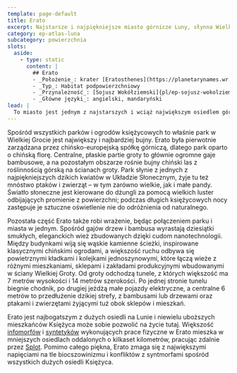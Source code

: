 ```yaml
---
template: page-default
title: Erato
excerpt: Najstarsze i najpiękniejsze miasto górnicze Luny, słynna Wielka Grota, park bambusowy.
category: ep-atlas-luna
subcategory: powierzchnia
slots:
  aside:
    - type: static
      content: |
        ## Erato
        - _Położenie_: krater [Eratosthenes](https://planetarynames.wr.usgs.gov/Feature/1820) ([Luna]{pl/ep-atlas-luna})
        - _Typ_: Habitat podpowierzchniowy
        - _Przynależność_: [Sojusz Wokółziemski]{pl/ep-sojusz-wokolziemski}
        - _Główne języki_: angielski, mandaryński
lead: |
  To miasto jest jednym z najstarszych i wciąż największym osiedlem górniczym na [Lunie]{pl/ep-atlas-luna}. Jest także najmniejsze spośród trzech największych miast Księżyca, z populacją nieco ponad 5 milionów. Erato uchodzi powszechnie za najbardziej przestronne i najpiękniejsze z miast Luny. Sercem miasta jest ogromna grota wykuta jeszcze przed [Upadkiem]{pl/ep-upadek}. Znana jako **Wielka Grota Erato**, częściej po prostu Wielka Grota, to największa otwarta przestrzeń pod powierzchnią Księżyca – ma 1,5 kilometra wysokości i ponad 2 kilometry średnicy.
---
```

Spośród wszystkich parków i ogrodów księżycowych to właśnie park w Wielkiej Grocie jest największy i najbardziej bujny. Erato była pierwotnie zarządzana przez chińsko-europejską spółkę górniczą, dlatego park oparto o chińską florę. Centralne, płaskie partie groty to głównie ogromne gaje bambusowe, a na pozostałym obszarze rośnie bujny chiński las z roślinnością górską na ścianach groty. Park słynie z jednych z najpiękniejszych dzikich kwiatów w Układzie Słonecznym, żyje tu też mnóstwo ptaków i zwierząt – w tym zarówno wielkie, jak i małe pandy. Światło słoneczne jest kierowane do dżungli za pomocą wielkich luster odbijających promienie z powierzchni; podczas długich księżycowych nocy zastępuje je sztuczne oświetlenie nie do odróżnienia od naturalnego.

Pozostała część Erato także robi wrażenie, będąc połączeniem parku i miasta w jednym. Spośród gajów drzew i bambusa wyrastają dziesiątki smukłych, eleganckich wież zbudowanych dzięki cudom nanotechnologii. Między budynkami wiją się wąskie kamienne ścieżki, inspirowane klasycznymi chińskimi ogrodami, a większość ruchu odbywa się powietrznymi kładkami i kolejkami jednoszynowymi, które łączą wieże z różnymi mieszkaniami, sklepami i zakładami produkcyjnymi wbudowanymi w ściany Wielkiej Groty. Od groty odchodzą tunele, z których większość ma 7 metrów wysokości i 14 metrów szerokości. Po jednej stronie tunelu biegnie chodnik, po drugiej jeżdżą małe pojazdy elektryczne, a centralne 6 metrów to przedłużenie dzikiej strefy, z bambusami lub drzewami oraz ptakami i zwierzętami żyjącymi tuż obok sklepów i mieszkań.

Erato jest najbogatszym z dużych osiedli na Lunie i niewielu uboższych mieszkańców Księżyca może sobie pozwolić na życie tutaj. Większość [infomorfów](#) i [syntetyków](#) wykonujących prace fizyczne w Erato mieszka w mniejszych osiedlach oddalonych o kilkaset kilometrów, pracując zdalnie przez [Splot](#). Pomimo całego piękna, Erato zmaga się z największymi napięciami na tle biocszowinizmu i konfliktów z syntmorfami spośród wszystkich dużych osiedli Księżyca.
